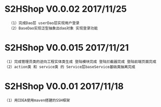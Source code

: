 
# S2HShop V0.0.02 2017/11/25
      （1）完成Dao层 userDao层实现用户登录 
      （2）BaseDao实现泛型抽象出dao对象 实现登录功能 
  
# S2HShop V0.0.015 2017/11/21
    （1）完成管理员类的逆向工程实体类生成 登陆模块完成 登陆拦截器完成 登陆前端页面完成 
    （2）action类 和 service类 的 Service层baseService基础类抽离完成

# S2HShop V0.0.01 2017/11/18
    （1）用IDEA使用maven搭建的SSH框架


